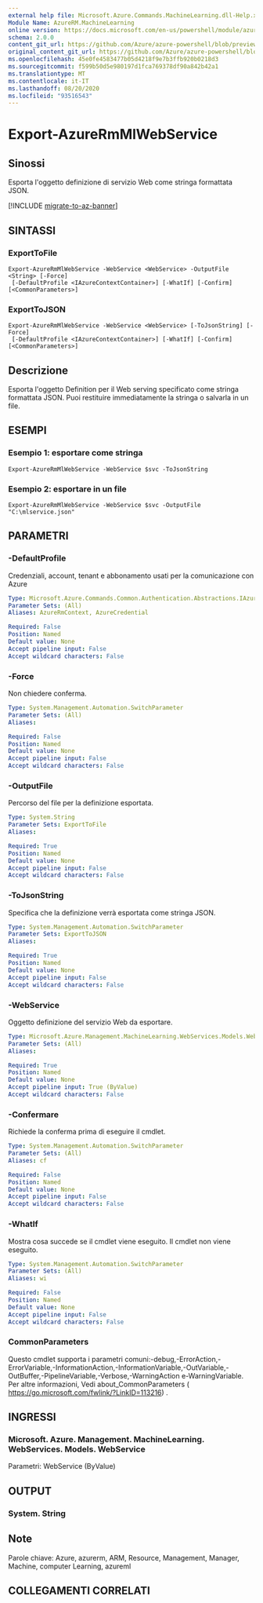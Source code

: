 ```yaml
---
external help file: Microsoft.Azure.Commands.MachineLearning.dll-Help.xml
Module Name: AzureRM.MachineLearning
online version: https://docs.microsoft.com/en-us/powershell/module/azurerm.machinelearning/export-azurermmlwebservice
schema: 2.0.0
content_git_url: https://github.com/Azure/azure-powershell/blob/preview/src/ResourceManager/MachineLearning/Commands.MachineLearning/help/Export-AzureRmMlWebService.md
original_content_git_url: https://github.com/Azure/azure-powershell/blob/preview/src/ResourceManager/MachineLearning/Commands.MachineLearning/help/Export-AzureRmMlWebService.md
ms.openlocfilehash: 45e0fe4583477b05d4218f9e7b3ffb920b0218d3
ms.sourcegitcommit: f599b50d5e980197d1fca769378df90a842b42a1
ms.translationtype: MT
ms.contentlocale: it-IT
ms.lasthandoff: 08/20/2020
ms.locfileid: "93516543"
---
```

# Export-AzureRmMlWebService

## Sinossi
Esporta l'oggetto definizione di servizio Web come stringa formattata JSON.

[!INCLUDE [migrate-to-az-banner](../../includes/migrate-to-az-banner.md)]

## SINTASSI

### ExportToFile
```
Export-AzureRmMlWebService -WebService <WebService> -OutputFile <String> [-Force]
 [-DefaultProfile <IAzureContextContainer>] [-WhatIf] [-Confirm] [<CommonParameters>]
```

### ExportToJSON
```
Export-AzureRmMlWebService -WebService <WebService> [-ToJsonString] [-Force]
 [-DefaultProfile <IAzureContextContainer>] [-WhatIf] [-Confirm] [<CommonParameters>]
```

## Descrizione
Esporta l'oggetto Definition per il Web serving specificato come stringa formattata JSON.
Puoi restituire immediatamente la stringa o salvarla in un file.

## ESEMPI

### Esempio 1: esportare come stringa
```
Export-AzureRmMlWebService -WebService $svc -ToJsonString
```

### Esempio 2: esportare in un file
```
Export-AzureRmMlWebService -WebService $svc -OutputFile "C:\mlservice.json"
```

## PARAMETRI

### -DefaultProfile
Credenziali, account, tenant e abbonamento usati per la comunicazione con Azure

```yaml
Type: Microsoft.Azure.Commands.Common.Authentication.Abstractions.IAzureContextContainer
Parameter Sets: (All)
Aliases: AzureRmContext, AzureCredential

Required: False
Position: Named
Default value: None
Accept pipeline input: False
Accept wildcard characters: False
```

### -Force
Non chiedere conferma.

```yaml
Type: System.Management.Automation.SwitchParameter
Parameter Sets: (All)
Aliases:

Required: False
Position: Named
Default value: None
Accept pipeline input: False
Accept wildcard characters: False
```

### -OutputFile
Percorso del file per la definizione esportata.

```yaml
Type: System.String
Parameter Sets: ExportToFile
Aliases:

Required: True
Position: Named
Default value: None
Accept pipeline input: False
Accept wildcard characters: False
```

### -ToJsonString
Specifica che la definizione verrà esportata come stringa JSON.

```yaml
Type: System.Management.Automation.SwitchParameter
Parameter Sets: ExportToJSON
Aliases:

Required: True
Position: Named
Default value: None
Accept pipeline input: False
Accept wildcard characters: False
```

### -WebService
Oggetto definizione del servizio Web da esportare.

```yaml
Type: Microsoft.Azure.Management.MachineLearning.WebServices.Models.WebService
Parameter Sets: (All)
Aliases:

Required: True
Position: Named
Default value: None
Accept pipeline input: True (ByValue)
Accept wildcard characters: False
```

### -Confermare
Richiede la conferma prima di eseguire il cmdlet.

```yaml
Type: System.Management.Automation.SwitchParameter
Parameter Sets: (All)
Aliases: cf

Required: False
Position: Named
Default value: None
Accept pipeline input: False
Accept wildcard characters: False
```

### -WhatIf
Mostra cosa succede se il cmdlet viene eseguito.
Il cmdlet non viene eseguito.

```yaml
Type: System.Management.Automation.SwitchParameter
Parameter Sets: (All)
Aliases: wi

Required: False
Position: Named
Default value: None
Accept pipeline input: False
Accept wildcard characters: False
```

### CommonParameters
Questo cmdlet supporta i parametri comuni:-debug,-ErrorAction,-ErrorVariable,-InformationAction,-InformationVariable,-OutVariable,-OutBuffer,-PipelineVariable,-Verbose,-WarningAction e-WarningVariable. Per altre informazioni, Vedi about_CommonParameters ( https://go.microsoft.com/fwlink/?LinkID=113216) .

## INGRESSI

### Microsoft. Azure. Management. MachineLearning. WebServices. Models. WebService
Parametri: WebService (ByValue)

## OUTPUT

### System. String

## Note
Parole chiave: Azure, azurerm, ARM, Resource, Management, Manager, Machine, computer Learning, azureml

## COLLEGAMENTI CORRELATI
